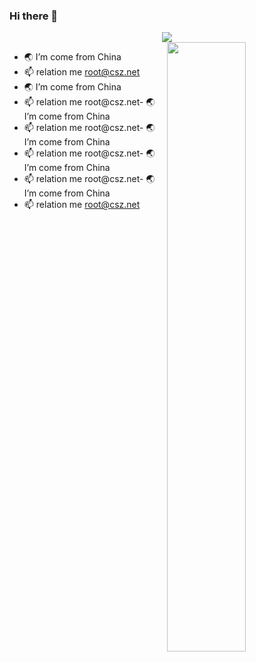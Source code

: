 ### Hi there 👋


<div align="center">
    <img  src="https://github-readme-stats-tau-one-46.vercel.app/api/top-langs/?username=csznet&layout=compact&bg_color=fff0&langs_count=8&exclude_repo=github-readme-stats,hugo-blog,frp" />
</div>
<img align="right" width="50%" src="https://github-readme-stats-tau-one-46.vercel.app/api/top-langs/?username=csznet&layout=compact&bg_color=fff0&langs_count=8&exclude_repo=github-readme-stats,hugo-blog,frp"/>

-   🌏 I’m come from China
-   📫 relation me root@csz.net
-   🌏 I’m come from China
-   📫 relation me root@csz.net-   🌏 I’m come from China
-   📫 relation me root@csz.net-   🌏 I’m come from China
-   📫 relation me root@csz.net-   🌏 I’m come from China
-   📫 relation me root@csz.net-   🌏 I’m come from China
-   📫 relation me root@csz.net
